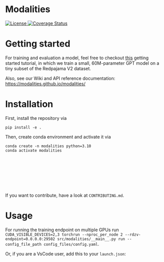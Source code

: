 # Modalities

[
![License](https://img.shields.io/badge/License-MIT-blue.svg)
](https://opensource.org/licenses/MIT')
[
![Coverage Status](https://coveralls.io/repos/github/Modalities/modalities/badge.svg)
](https://coveralls.io/github/Modalities/modalities)







# Getting started
For training and evaluation a model, feel free to checkout [this](https://github.com/Modalities/modalities/blob/main/examples/getting_started/getting_started_example.md) getting started tutorial, in which we train a small, 60M-parameter GPT model on a tiny subset of the Redpajama V2 dataset. 





Also, see our Wiki and API reference documentation: https://modalities.github.io/modalities/

# Installation

First, install the repository via









```
pip install -e . 
```

Then, create conda environment and activate it via 




```
conda create -n modalities python=3.10
conda activate modalities









```

If you want to contribute, have a look at `CONTRIBUTING.md`.



# Usage
For running the training endpoint on multiple GPUs run `CUDA_VISIBLE_DEVICES=2,3 torchrun --nproc_per_node 2 --rdzv-endpoint=0.0.0.0:29502 src/modalities/__main__.py run --config_file_path config_files/config.yaml`.








Or, if you are a VsCode user, add this to your `launch.json`:
